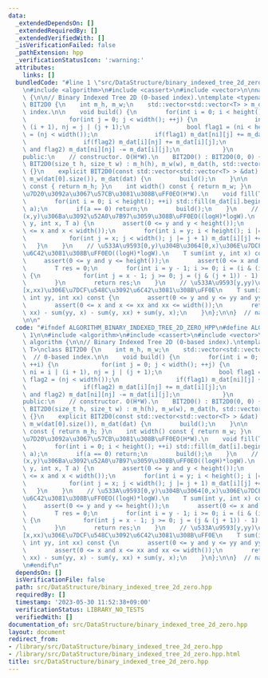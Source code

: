 ```yaml
---
data:
  _extendedDependsOn: []
  _extendedRequiredBy: []
  _extendedVerifiedWith: []
  _isVerificationFailed: false
  _pathExtension: hpp
  _verificationStatusIcon: ':warning:'
  attributes:
    links: []
  bundledCode: "#line 1 \"src/DataStructure/binary_indexed_tree_2d_zero.hpp\"\n\n\n\
    \n#include <algorithm>\n#include <cassert>\n#include <vector>\n\nnamespace algorithm\
    \ {\n\n// Binary Indexed Tree 2D (0-based index).\ntemplate <typename T>\nclass\
    \ BIT2D0 {\n    int m_h, m_w;\n    std::vector<std::vector<T> > m_dat;  // 0-based\
    \ index.\n\n    void build() {\n        for(int i = 0; i < height(); ++i) {\n\
    \            for(int j = 0; j < width(); ++j) {\n                int ni = i |\
    \ (i + 1), nj = j | (j + 1);\n                bool flag1 = (ni < height()), flag2\
    \ = (nj < width());\n                if(flag1) m_dat[ni][j] += m_dat[i][j];\n\
    \                if(flag2) m_dat[i][nj] += m_dat[i][j];\n                if(flag1\
    \ and flag2) m_dat[ni][nj] -= m_dat[i][j];\n            }\n        }\n    }\n\n\
    public:\n    // constructor. O(H*W).\n    BIT2D0() : BIT2D0(0, 0) {}\n    explicit\
    \ BIT2D0(size_t h, size_t w) : m_h(h), m_w(w), m_dat(h, std::vector<T>(w, 0))\
    \ {}\n    explicit BIT2D0(const std::vector<std::vector<T> > &dat) : m_h(dat.size()),\
    \ m_w(dat[0].size()), m_dat(dat) {\n        build();\n    }\n\n    int height()\
    \ const { return m_h; }\n    int width() const { return m_w; }\n    // \u5168\u8981\
    \u7D20\u3092a\u3067\u57CB\u3081\u308B\uFF0EO(H*W).\n    void fill(T a = 0) {\n\
    \        for(int i = 0; i < height(); ++i) std::fill(m_dat[i].begin(), m_dat[i].end(),\
    \ a);\n        if(a == 0) return;\n        build();\n    }\n    // \u5EA7\u6A19\
    (x,y)\u306Ba\u3092\u52A0\u7B97\u3059\u308B\uFF0EO((logH)*logW).\n    void add(int\
    \ y, int x, T a) {\n        assert(0 <= y and y < height());\n        assert(0\
    \ <= x and x < width());\n        for(int i = y; i < height(); i |= i + 1) {\n\
    \            for(int j = x; j < width(); j |= j + 1) m_dat[i][j] += a;\n     \
    \   }\n    }\n    // \u533A\u9593[0,y)\u304B\u3064[0,x)\u306E\u7DCF\u548C\u3092\
    \u6C42\u3081\u308B\uFF0EO((logH)*logW).\n    T sum(int y, int x) const {\n   \
    \     assert(0 <= y and y <= height());\n        assert(0 <= x and x <= width());\n\
    \        T res = 0;\n        for(int i = y - 1; i >= 0; i = (i & (i + 1)) - 1)\
    \ {\n            for(int j = x - 1; j >= 0; j = (j & (j + 1)) - 1) res += m_dat[i][j];\n\
    \        }\n        return res;\n    }\n    // \u533A\u9593[y,yy)\u304B\u3064\
    [x,xx)\u306E\u7DCF\u548C\u3092\u6C42\u3081\u308B\uFF0E\n    T sum(int y, int x,\
    \ int yy, int xx) const {\n        assert(0 <= y and y <= yy and yy <= height());\n\
    \        assert(0 <= x and x <= xx and xx <= width());\n        return sum(yy,\
    \ xx) - sum(yy, x) - sum(y, xx) + sum(y, x);\n    }\n};\n\n}  // namespace algorithm\n\
    \n\n"
  code: "#ifndef ALGORITHM_BINARY_INDEXED_TREE_2D_ZERO_HPP\n#define ALGORITHM_BINARY_INDEXED_TREE_2D_ZERO_HPP\
    \ 1\n\n#include <algorithm>\n#include <cassert>\n#include <vector>\n\nnamespace\
    \ algorithm {\n\n// Binary Indexed Tree 2D (0-based index).\ntemplate <typename\
    \ T>\nclass BIT2D0 {\n    int m_h, m_w;\n    std::vector<std::vector<T> > m_dat;\
    \  // 0-based index.\n\n    void build() {\n        for(int i = 0; i < height();\
    \ ++i) {\n            for(int j = 0; j < width(); ++j) {\n                int\
    \ ni = i | (i + 1), nj = j | (j + 1);\n                bool flag1 = (ni < height()),\
    \ flag2 = (nj < width());\n                if(flag1) m_dat[ni][j] += m_dat[i][j];\n\
    \                if(flag2) m_dat[i][nj] += m_dat[i][j];\n                if(flag1\
    \ and flag2) m_dat[ni][nj] -= m_dat[i][j];\n            }\n        }\n    }\n\n\
    public:\n    // constructor. O(H*W).\n    BIT2D0() : BIT2D0(0, 0) {}\n    explicit\
    \ BIT2D0(size_t h, size_t w) : m_h(h), m_w(w), m_dat(h, std::vector<T>(w, 0))\
    \ {}\n    explicit BIT2D0(const std::vector<std::vector<T> > &dat) : m_h(dat.size()),\
    \ m_w(dat[0].size()), m_dat(dat) {\n        build();\n    }\n\n    int height()\
    \ const { return m_h; }\n    int width() const { return m_w; }\n    // \u5168\u8981\
    \u7D20\u3092a\u3067\u57CB\u3081\u308B\uFF0EO(H*W).\n    void fill(T a = 0) {\n\
    \        for(int i = 0; i < height(); ++i) std::fill(m_dat[i].begin(), m_dat[i].end(),\
    \ a);\n        if(a == 0) return;\n        build();\n    }\n    // \u5EA7\u6A19\
    (x,y)\u306Ba\u3092\u52A0\u7B97\u3059\u308B\uFF0EO((logH)*logW).\n    void add(int\
    \ y, int x, T a) {\n        assert(0 <= y and y < height());\n        assert(0\
    \ <= x and x < width());\n        for(int i = y; i < height(); i |= i + 1) {\n\
    \            for(int j = x; j < width(); j |= j + 1) m_dat[i][j] += a;\n     \
    \   }\n    }\n    // \u533A\u9593[0,y)\u304B\u3064[0,x)\u306E\u7DCF\u548C\u3092\
    \u6C42\u3081\u308B\uFF0EO((logH)*logW).\n    T sum(int y, int x) const {\n   \
    \     assert(0 <= y and y <= height());\n        assert(0 <= x and x <= width());\n\
    \        T res = 0;\n        for(int i = y - 1; i >= 0; i = (i & (i + 1)) - 1)\
    \ {\n            for(int j = x - 1; j >= 0; j = (j & (j + 1)) - 1) res += m_dat[i][j];\n\
    \        }\n        return res;\n    }\n    // \u533A\u9593[y,yy)\u304B\u3064\
    [x,xx)\u306E\u7DCF\u548C\u3092\u6C42\u3081\u308B\uFF0E\n    T sum(int y, int x,\
    \ int yy, int xx) const {\n        assert(0 <= y and y <= yy and yy <= height());\n\
    \        assert(0 <= x and x <= xx and xx <= width());\n        return sum(yy,\
    \ xx) - sum(yy, x) - sum(y, xx) + sum(y, x);\n    }\n};\n\n}  // namespace algorithm\n\
    \n#endif\n"
  dependsOn: []
  isVerificationFile: false
  path: src/DataStructure/binary_indexed_tree_2d_zero.hpp
  requiredBy: []
  timestamp: '2023-05-30 11:52:38+09:00'
  verificationStatus: LIBRARY_NO_TESTS
  verifiedWith: []
documentation_of: src/DataStructure/binary_indexed_tree_2d_zero.hpp
layout: document
redirect_from:
- /library/src/DataStructure/binary_indexed_tree_2d_zero.hpp
- /library/src/DataStructure/binary_indexed_tree_2d_zero.hpp.html
title: src/DataStructure/binary_indexed_tree_2d_zero.hpp
---
```

